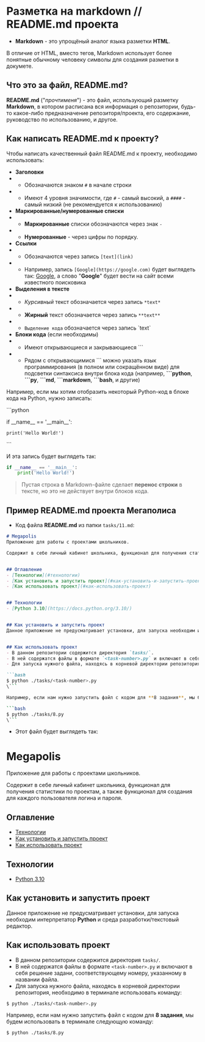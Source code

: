 # Разметка на markdown // README.md проекта

- **Markdown** - это упрощёный аналог языка разметки **HTML**.

В отличие от HTML, вместо тегов, Markdown использует более понятные обычному человеку символы для создания разметки в докумете.


## Что это за файл, README.md?
**README.md** ("*прочтименя*") - это файл, использующий разметку **Markdown**, в котором расписана вся информация о репозитории, будь-то какое-либо предназначение репозиторя/проекта, его содержание, руководство по использованию, и другое.


## Как написать README.md к проекту?
Чтобы написать качественный файл README.md к проекту, необходимо использовать:

- **Заголовки**
- - Обозначаются знаком `#` в начале строки
- - Имеют 4 уровня значимости, где `#` - самый высокий, а `####` - самый низкий (не рекомендуется к использованию)
- **Маркированные/нумерованные списки**
- - **Маркированные** списки обозначаются через знак `-`
- - **Нумерованные** - через цифры по порядку.
- **Ссылки**
- - Обозначаются через запись `[text](link)`
- - Например, запись `[Google](https://google.com)` будет выглядеть так: [Google](https://google.com), а слово "**Google**" будет вести на сайт всеми известного поисковика
- **Выделения в тексте**
- - *Курсивный* текст обозначается через запись `*text*`
- - **Жирный** текст обозначается через запись `**text**`
- - `Выделение кода` обозначается через запись \`text\`
- **Блоки кода** (если необходимы)
- - Имеют открывающиеся и закрывающиеся \`\`\`
- - Рядом с открывающимися \`\`\` можно указать язык программирования (в полном или сокращённом виде) для подсветки синтаксиса внутри блока кода (например, **\`\`\`python**, **\`\`\`py**, **\`\`\`md**, **\`\`\`markdown**, **\`\`\`bash**, и другие)

Например, если мы хотим отобразить некоторый Python-код в блоке кода на Python, нужно записать:

\`\`\`python 

if \_\_name\_\_ == '\_\_main\_\_':

    print('Hello World!')

\`\`\`


И эта запись будет выглядеть так:

```python
if __name__ == '__main__':
    print('Hello World!')
```

> Пустая строка в Markdown-файле сделает **перенос строки** в тексте, но это не действует внутри блоков кода.


## Пример README.md проекта Мегаполиса
- Код файла **README.md** из папки `tasks/11.md`:

```md
# Megapolis
Приложение для работы с проектами школьников.

Содержит в себе личный кабинет школьника, функционал для получения статистики по проектам, а также функционал для создания для каждого пользователя логина и пароля.


## Оглавление
- [Технологии](#технологии)
- [Как установить и запустить проект](#как-установить-и-запустить-проект)
- [Как использовать проект](#как-использовать-проект)


## Технологии
- [Python 3.10](https://docs.python.org/3.10/)


## Как установить и запустить проект
Данное приложение не предусматривает установки, для запуска необходим интерпретатор **Python** и среда разработки/текстовый редактор.


## Как использовать проект
- В данном репозитории содержится директория `tasks/`. 
- В ней содержатся файлы в формате `<task-number>.py` и включают в себя решение задани, соответствующему номеру, указанному в названии файла.
- Для запуска нужного файла, находясь в корневой директории репозитория, необходимо в терминале использовать команду:

```bash
$ python ./tasks/<task-number>.py
\```

Например, если нам нужно запустить файл с кодом для **8 задания**, мы будем использовать в терминале следующую команду:

```bash
$ python ./tasks/8.py
\```

```

- Этот файл будет выглядеть так:


# Megapolis
Приложение для работы с проектами школьников.

Содержит в себе личный кабинет школьника, функционал для получения статистики по проектам, а также функционал для создания для каждого пользователя логина и пароля.


## Оглавление
- [Технологии](#технологии)
- [Как установить и запустить проект](#как-установить-и-запустить-проект)
- [Как использовать проект](#как-использовать-проект)


## Технологии
- [Python 3.10](https://docs.python.org/3.10/)


## Как установить и запустить проект
Данное приложение не предусматривает установки, для запуска необходим интерпретатор **Python** и среда разработки/текстовый редактор.


## Как использовать проект
- В данном репозитории содержится директория `tasks/`. 
- В ней содержатся файлы в формате `<task-number>.py` и включают в себя решение задани, соответствующему номеру, указанному в названии файла.
- Для запуска нужного файла, находясь в корневой директории репозитория, необходимо в терминале использовать команду:

```bash
$ python ./tasks/<task-number>.py
```

Например, если нам нужно запустить файл с кодом для **8 задания**, мы будем использовать в терминале следующую команду:

```
$ python ./tasks/8.py
```
